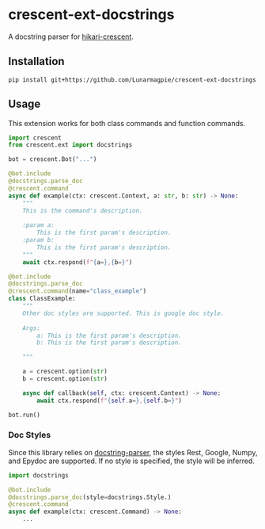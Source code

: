 # crescent-ext-docstrings

A docstring parser for [hikari-crescent](https://github.com/magpie-dev/hikari-crescent).

## Installation
```
pip install git+https://github.com/Lunarmagpie/crescent-ext-docstrings
```

## Usage

This extension works for both class commands and function commands.

```python
import crescent
from crescent.ext import docstrings

bot = crescent.Bot("...")

@bot.include
@docstrings.parse_doc
@crescent.command
async def example(ctx: crescent.Context, a: str, b: str) -> None:
    """
    This is the command's description.
    
    :param a:
        This is the first param's description.
    :param b:
        This is the first param's description.
    """
    await ctx.respond(f"{a=},{b=}")

@bot.include
@docstrings.parse_doc
@crescent.command(name="class_example")
class ClassExample:
    """
    Other doc styles are supported. This is google doc style.
    
    Args:
        a: This is the first param's description.
        b: This is the first param's description.

    """

    a = crescent.option(str)
    b = crescent.option(str)

    async def callback(self, ctx: crescent.Context) -> None:
        await ctx.respond(f"{self.a=},{self.b=}")

bot.run()

```

### Doc Styles
Since this library relies on [docstring-parser](https://github.com/rr-/docstring_parser), the styles Rest, Google, Numpy, and Epydoc are supported. If no style is specified, the style will be inferred.

```python
import docstrings

@bot.include
@docstrings.parse_doc(style=docstrings.Style.)
@crescent.command
async def example(ctx: crescent.Command) -> None:
    ...

```
